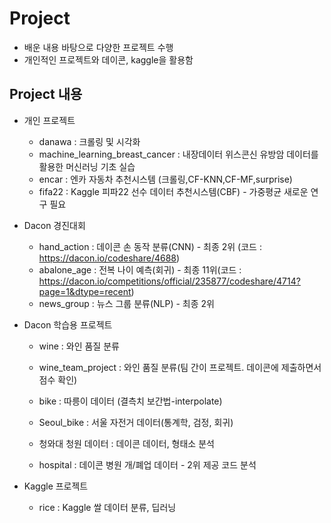 # Project



* 배운 내용 바탕으로 다양한 프로젝트 수행
* 개인적인 프로젝트와 데이콘, kaggle을 활용함



## Project 내용
* 개인 프로젝트
  * danawa : 크롤링 및 시각화
  * machine_learning_breast_cancer : 내장데이터 위스콘신 유방암 데이터를 활용한 머신러닝 기초 실습
  * encar : 엔카 자동차 추천시스템 (크롤링,CF-KNN,CF-MF,surprise)
  * fifa22 : Kaggle 피파22 선수 데이터 추천시스템(CBF) - 가중평균 새로운 연구 필요



* Dacon 경진대회

  * hand_action : 데이콘 손 동작 분류(CNN) - 최종 2위 (코드 : https://dacon.io/codeshare/4688)
  * abalone_age : 전복 나이 예측(회귀) - 최종 11위(코드 : https://dacon.io/competitions/official/235877/codeshare/4714?page=1&dtype=recent)
  * news_group : 뉴스 그룹 분류(NLP) - 최종 2위
  



* Dacon 학습용 프로젝트

  * wine : 와인 품질 분류 

  * wine_team_project : 와인 품질 분류(팀 간이 프로젝트. 데이콘에 제출하면서 점수 확인)

  - bike : 따릉이 데이터 (결측치 보간법-interpolate)

  * Seoul_bike : 서울 자전거 데이터(통계학, 검정, 회귀)

  * 청와대 청원 데이터 : 데이콘 데이터, 형태소 분석

  * hospital : 데이콘 병원 개/폐업 데이터 - 2위 제공 코드 분석



* Kaggle 프로젝트
  * rice : Kaggle 쌀 데이터 분류, 딥러닝
